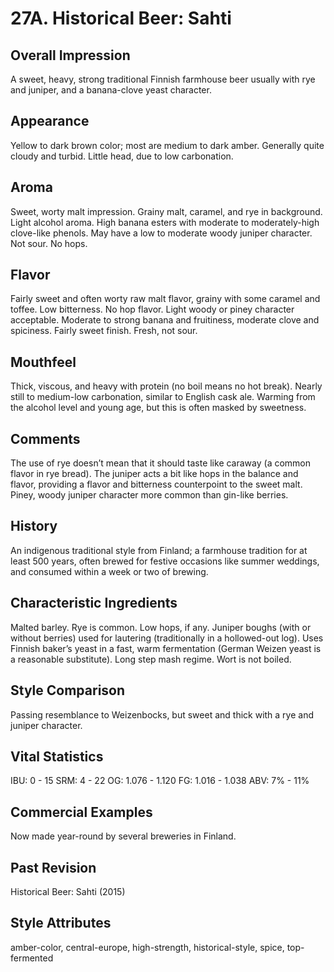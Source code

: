 # 27A. Historical Beer: Sahti

## Overall Impression

A sweet, heavy, strong traditional Finnish farmhouse beer usually with rye and juniper, and a banana-clove yeast character.

## Appearance

Yellow to dark brown color; most are medium to dark amber. Generally quite cloudy and turbid. Little head, due to low carbonation.

## Aroma

Sweet, worty malt impression. Grainy malt, caramel, and rye in background. Light alcohol aroma. High banana esters with moderate to moderately-high clove-like phenols. May have a low to moderate woody juniper character. Not sour. No hops.

## Flavor

Fairly sweet and often worty raw malt flavor, grainy with some caramel and toffee. Low bitterness. No hop flavor. Light woody or piney character acceptable. Moderate to strong banana and fruitiness, moderate clove and spiciness. Fairly sweet finish. Fresh, not sour.

## Mouthfeel

Thick, viscous, and heavy with protein (no boil means no hot break). Nearly still to medium-low carbonation, similar to English cask ale. Warming from the alcohol level and young age, but this is often masked by sweetness.

## Comments

The use of rye doesn’t mean that it should taste like caraway (a common flavor in rye bread). The juniper acts a bit like hops in the balance and flavor, providing a flavor and bitterness counterpoint to the sweet malt. Piney, woody juniper character more common than gin-like berries.

## History

An indigenous traditional style from Finland; a farmhouse tradition for at least 500 years, often brewed for festive occasions like summer weddings, and consumed within a week or two of brewing.

## Characteristic Ingredients

Malted barley. Rye is common. Low hops, if any. Juniper boughs (with or without berries) used for lautering (traditionally in a hollowed-out log). Uses Finnish baker’s yeast in a fast, warm fermentation (German Weizen yeast is a reasonable substitute). Long step mash regime. Wort is not boiled.

## Style Comparison

Passing resemblance to Weizenbocks, but sweet and thick with a rye and juniper character.

## Vital Statistics

IBU: 0 - 15
SRM: 4 - 22
OG: 1.076 - 1.120
FG: 1.016 - 1.038
ABV: 7% - 11%

## Commercial Examples

Now made year-round by several breweries in Finland.

## Past Revision

Historical Beer: Sahti (2015)

## Style Attributes

amber-color, central-europe, high-strength, historical-style, spice, top-fermented